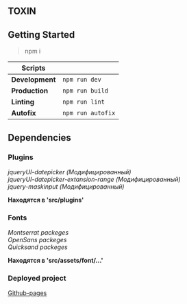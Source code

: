 ## TOXIN

## Getting Started 

>npm i 

|Scripts||
|---|---|
|  __Development__ | ``` npm run dev ```|
|  __Production__ | ```npm run build ``` |
| __Linting__ | ```npm run lint```  |
| __Autofix__ | ```npm run autofix```  |

## Dependencies

### Plugins 

_jqueryUI-datepicker (_Модифицированный_)   
jqueryUI-datepicker-extansion-range (_Модифицированный_)    
jquery-maskinput (Модифицированный)_       

**Находятся в 'src/plugins'**

### Fonts

_Montserrat packeges  
OpenSans packeges  
Quicksand packeges_ 

**Находятся в 'src/assets/font/...'**


### Deployed project

[Github-pages](https://euyevnc.github.io/Toxin/)